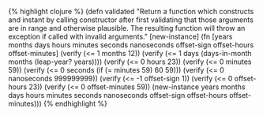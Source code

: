 {% highlight clojure %}
(defn validated
  "Return a function which constructs and instant by calling constructor
after first validating that those arguments are in range and otherwise
plausible. The resulting function will throw an exception if called
with invalid arguments."
  [new-instance]
  (fn [years months days hours minutes seconds nanoseconds
       offset-sign offset-hours offset-minutes]
    (verify (<= 1 months 12))
    (verify (<= 1 days (days-in-month months (leap-year? years))))
    (verify (<= 0 hours 23))
    (verify (<= 0 minutes 59))
    (verify (<= 0 seconds (if (= minutes 59) 60 59)))
    (verify (<= 0 nanoseconds 999999999))
    (verify (<= -1 offset-sign 1))
    (verify (<= 0 offset-hours 23))
    (verify (<= 0 offset-minutes 59))
    (new-instance years months days hours minutes seconds nanoseconds
                  offset-sign offset-hours offset-minutes)))
{% endhighlight %}
